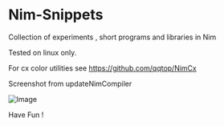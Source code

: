 # Nim-Snippets

Collection of experiments , short programs and libraries in Nim

Tested on linux only.


For cx color utilities see https://github.com/qqtop/NimCx 

Screenshot from updateNimCompiler

![Image](../master/updatecompiler.png?raw=true)

Have Fun !
